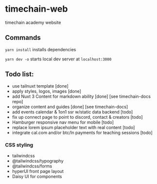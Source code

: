# timechain-web
timechain academy website

## Commands

`yarn install`  installs dependencies

`yarn dev -o`   starts local dev server at `localhost:3000`


## Todo list: 
- use tailnuxt template [done]
- apply styles, logos, images [done]
- add Nuxt 3 Content for markdown ability [done] [see timechain-docs repo]
- organize content and guides [done] [see timechain-docs]
- add events calendar & 1on1 ssr w/static data backend [todo]
- fix up connect page to point to discord, contact & creators [todo]
- Hamburger responsive nav menu for mobile [todo]
- replace lorem ipsum placeholder text with real content [todo]
- integrate cal.com and/or btc/ln payments for teaching sessions [todo]

### CSS styling

- tailwindcss
- @tailwindcss/typography
- @tailwindcss/forms
- hyperUI front page layout
- Daisy UI for components
